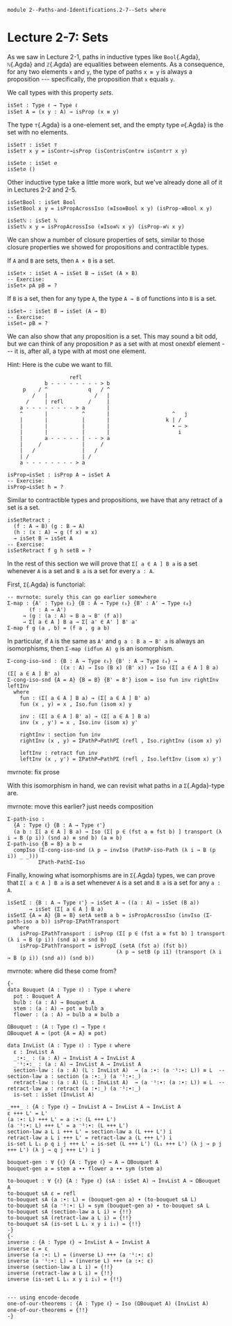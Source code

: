 ```
module 2--Paths-and-Identifications.2-7--Sets where
```

# Lecture 2-7: Sets

<!--
```
open import Library.Prelude
open import 1--Type-Theory.1-2--Inductive-Types
open import 1--Type-Theory.1-3--Propositions-as-Types
open import 2--Paths-and-Identifications.2-1--Paths
open import 2--Paths-and-Identifications.2-2--Isomorphisms-and-Path-Algebra
open import 2--Paths-and-Identifications.2-3--Transport-and-J
open import 2--Paths-and-Identifications.2-4--Composition-and-Filling
open import 2--Paths-and-Identifications.2-5--Transport
open import 2--Paths-and-Identifications.2-6--Propositions

private
  variable
    ℓ ℓ' ℓ₁ ℓ₂ ℓ₃ ℓ₄ : Level
    A B P : Type ℓ
```
-->

As we saw in Lecture 2-1, paths in inductive types like `Bool`{.Agda},
`ℕ`{.Agda} and `ℤ`{.Agda} are equalities between elements. As a
consequence, for any two elements `x` and `y`, the type of paths
`x ≡ y` is always a proposition --- specifically, the proposition that
`x` equals `y`.

We call types with this property *sets*.

```
isSet : Type ℓ → Type ℓ
isSet A = (x y : A) → isProp (x ≡ y)
```

The type `⊤`{.Agda} is a one-element set, and the empty type
`∅`{.Agda} is the set with no elements.

```
isSet⊤ : isSet ⊤
isSet⊤ x y = isContr→isProp (isContrisContr≡ isContr⊤ x y)

isSet∅ : isSet ∅
isSet∅ ()
```

Other inductive type take a little more work, but we've already done
all of it in Lectures 2-2 and 2-5.

```
isSetBool : isSet Bool
isSetBool x y = isPropAcrossIso (≡Iso≡Bool x y) (isProp-≡Bool x y)

isSetℕ : isSet ℕ
isSetℕ x y = isPropAcrossIso (≡Iso≡ℕ x y) (isProp-≡ℕ x y)
```

We can show a number of closure properties of sets, similar to those
closure properties we showed for propositions and contractible types.

If `A` and `B` are sets, then `A × B` is a set.

```
isSet× : isSet A → isSet B → isSet (A × B)
-- Exercise:
isSet× pA pB = ?
```

If `B` is a set, then for any type `A`, the type `A → B` of functions
into `B` is a set.

```
isSet→ : isSet B → isSet (A → B)
-- Exercise:
isSet→ pB = ?
```

We can also show that any proposition is a set. This may sound a bit
odd, but we can think of any proposition `P` as a set with at most onexbf
element --- it is, after all, a type with at most one element.

Hint: Here is the cube we want to fill.

                        refl
                b - - - - - - - - > b
         p    / ^             q   / ^
            /   |               /   |
          /     | refl        /     |
        a - - - - - - - - > a       |
        ^       |           ^       |                    ^   j
        |       |           |       |                  k | /
        |       |           |       |                    ∙ — >
        |       |           |       |                      i
        |       a - - - - - | - - > a
        |     /             |     /
        |   /               |   /
        | /                 | /
        a - - - - - - - - > a

```
isProp→isSet : isProp A → isSet A
-- Exercise:
isProp→isSet h = ?
```

Similar to contractible types and propositions, we have that any
retract of a set is a set.

```
isSetRetract :
  (f : A → B) (g : B → A)
  (h : (x : A) → g (f x) ≡ x)
  → isSet B → isSet A
-- Exercise:
isSetRetract f g h setB = ?
```

In the rest of this section we will prove that `Σ[ a ∈ A ] B a` is a
set whenever `A` is a set and `B a` is a set for every `a : A`.

First, `Σ`{.Agda} is functorial:
```
-- mvrnote: surely this can go earlier somewhere
Σ-map : {A' : Type ℓ₂} {B : A → Type ℓ₃} {B' : A' → Type ℓ₄}
       (f : A → A')
     → (g : (a : A) → B a → B' (f a))
     → Σ[ a ∈ A ] B a → Σ[ a' ∈ A' ] B' a'
Σ-map f g (a , b) = (f a , g a b)
```

In particular, if `A` is the same as `A'` and `g a : B a → B' a` is
always an isomorphisms, then `Σ-map (idfun A) g` is an isomorphism.

```
Σ-cong-iso-snd : {B : A → Type ℓ₃} {B' : A → Type ℓ₄} →
                 ((x : A) → Iso (B x) (B' x)) → Iso (Σ[ a ∈ A ] B a) (Σ[ a ∈ A ] B' a)
Σ-cong-iso-snd {A = A} {B = B} {B' = B'} isom = iso fun inv rightInv leftInv
  where
    fun : (Σ[ a ∈ A ] B a) → (Σ[ a ∈ A ] B' a)
    fun (x , y) = x , Iso.fun (isom x) y

    inv : (Σ[ a ∈ A ] B' a) → (Σ[ a ∈ A ] B a)
    inv (x , y') = x , Iso.inv (isom x) y'

    rightInv : section fun inv
    rightInv (x , y) = ΣPathP→PathPΣ (refl , Iso.rightInv (isom x) y)

    leftInv : retract fun inv
    leftInv (x , y') = ΣPathP→PathPΣ (refl , Iso.leftInv (isom x) y')
```

mvrnote: fix prose

With this isomorphism in hand, we can revisit what paths in a `Σ`{.Agda}-type are.

mvrnote: move this earlier? just needs composition

```
Σ-path-iso :
  {A : Type ℓ} {B : A → Type ℓ'}
  (a b : Σ[ a ∈ A ] B a) → Iso (Σ[ p ∈ (fst a ≡ fst b) ] transport (λ i → B (p i)) (snd a) ≡ snd b) (a ≡ b)
Σ-path-iso {B = B} a b =
  compIso (Σ-cong-iso-snd (λ p → invIso (PathP-iso-Path (λ i → B (p i)) _ _)))
          ΣPath-PathΣ-Iso
```

Finally, knowing what isomorphisms are in `Σ`{.Agda} types, we can
prove that `Σ[ a ∈ A ] B a` is a set whenever `A` is a set and `B a`
is a set for any `a : A`.

```
isSetΣ : {B : A → Type ℓ'} → isSet A → ((a : A) → isSet (B a))
       → isSet (Σ[ a ∈ A ] B a)
isSetΣ {A = A} {B = B} setA setB a b = isPropAcrossIso (invIso (Σ-path-iso a b)) isProp-ΣPathTransport
  where
    isProp-ΣPathTransport : isProp (Σ[ p ∈ (fst a ≡ fst b) ] transport (λ i → B (p i)) (snd a) ≡ snd b)
    isProp-ΣPathTransport = isPropΣ (setA (fst a) (fst b))
                                   (λ p → setB (p i1) (transport (λ i → B (p i)) (snd a)) (snd b))
```

mvrnote: where did these come from?
```
{-
data Bouquet (A : Type ℓ) : Type ℓ where
  pot : Bouquet A
  bulb : (a : A) → Bouquet A
  stem : (a : A) → pot ≡ bulb a
  flower : (a : A) → bulb a ≡ bulb a

ΩBouquet : (A : Type ℓ) → Type ℓ
ΩBouquet A = (pot {A = A} ≡ pot)

data InvList (A : Type ℓ) : Type ℓ where
  ε : InvList A
  _:∙:_ : (a : A) → InvList A → InvList A
  _⁻¹:∙:_ : (a : A) → InvList A → InvList A
  section-law : (a : A) (L : InvList A)  → (a :∙: (a ⁻¹:∙: L)) ≡ L  -- section-law a : section (a :∙:_) (a ⁻¹:∙:_)
  retract-law : (a : A) (L : InvList A)  → (a ⁻¹:∙: (a :∙: L)) ≡ L  -- retract-law a : retract (a :∙:_) (a ⁻¹:∙:_)
  is-set : isSet (InvList A)

_+++_ : {A : Type ℓ} → InvList A → InvList A → InvList A
ε +++ L' = L'
(a :∙: L) +++ L' = a :∙: (L +++ L')
(a ⁻¹:∙: L) +++ L' = a ⁻¹:∙: (L +++ L')
section-law a L i +++ L' = section-law a (L +++ L') i
retract-law a L i +++ L' = retract-law a (L +++ L') i
is-set L L₁ p q i j +++ L' = is-set (L +++ L') (L₁ +++ L') (λ j → p j +++ L') (λ j → q j +++ L') i j

bouquet-gen : ∀ {ℓ} {A : Type ℓ} → A → ΩBouquet A
bouquet-gen a = stem a ∙∙ flower a ∙∙ sym (stem a)

to-bouquet : ∀ {ℓ} {A : Type ℓ} (sA : isSet A) → InvList A → ΩBouquet A
to-bouquet sA ε = refl
to-bouquet sA (a :∙: L) = (bouquet-gen a) ∙ (to-bouquet sA L)
to-bouquet sA (a ⁻¹:∙: L) = sym (bouquet-gen a) ∙ to-bouquet sA L
to-bouquet sA (section-law a L i) = {!!}
to-bouquet sA (retract-law a L i) = {!!}
to-bouquet sA (is-set L L₁ x y i i₁) = {!!}
-}
{-
inverse : {A : Type ℓ} → InvList A → InvList A
inverse ε = ε
inverse (a :∙: L) = (inverse L) +++ (a ⁻¹:∙: ε)
inverse (a ⁻¹:∙: L) = (inverse L) +++ (a :∙: ε)
inverse (section-law a L i) = {!!}
inverse (retract-law a L i) = {!!}
inverse (is-set L L₁ x y i i₁) = {!!}


--- using encode-decode
one-of-our-theorems : {A : Type ℓ} → Iso (ΩBouquet A) (InvList A)
one-of-our-theorems = {!!}
-}
```

